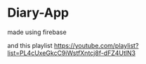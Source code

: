 # Diary-App

made using firebase

and this playlist
https://youtube.com/playlist?list=PL4cUxeGkcC9iWstfXntcj8f-dFZ4UtlN3
 
